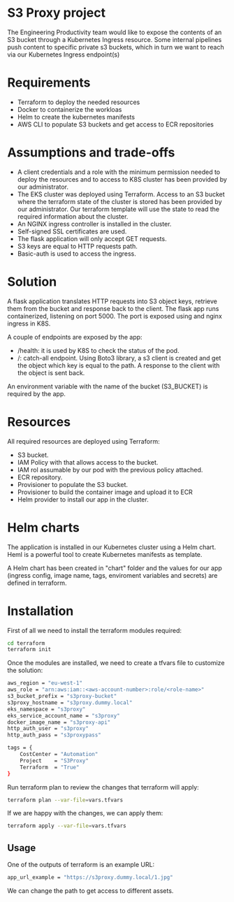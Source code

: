 # S3 Proxy project

The Engineering Productivity team would like to expose the contents of an S3 bucket through a Kubernetes Ingress resource. Some internal pipelines push content to specific private s3 buckets, which in turn we want to reach via our Kubernetes Ingress endpoint(s)

# Requirements

- Terraform to deploy the needed resources
- Docker to containerize the workloas
- Helm to create the kubernetes manifests
- AWS CLI to populate S3 buckets and get access to ECR repositories

# Assumptions and trade-offs

- A client credentials and a role with the minimum permission needed to deploy the resources and to access to K8S cluster has been provided by our administrator.
- The EKS cluster was deployed using Terraform. Access to an S3 bucket where the terraform state of the cluster is stored has been provided by our administrator. Our terraform template will use the state to read the required information about the cluster.
- An NGINX ingress controller is installed in the cluster.
- Self-signed SSL certificates are used. 
- The flask application will only accept GET requests.
- S3 keys are equal to HTTP requests path.
- Basic-auth is used to access the ingress.

# Solution

A flask application translates HTTP requests into S3 object keys, retrieve them from the bucket and response back to the client. The flask app runs containerized, listening on port 5000. The port is exposed using and nginx ingress in K8S.

A couple of endpoints are exposed by the app:

- /health: it is used by K8S to check the status of the pod.
- /: catch-all endpoint. Using Boto3 library, a s3 client is created and get the object which key is equal to the path. A response to the client with the object is sent back.

An environment variable with the name of the bucket (S3_BUCKET) is required by the app.

# Resources

All required resources are deployed using Terraform:

- S3 bucket.
- IAM Policy with that allows access to the bucket.
- IAM rol assumable by our pod with the previous policy attached.
- ECR repository.
- Provisioner to populate the S3 bucket.
- Provisioner to build the container image and upload it to ECR
- Helm provider to install our app in the cluster.

# Helm charts

The application is installed in our Kubernetes cluster using a Helm chart. Heml is a powerful tool to create Kubernetes manifests as template.

A Helm chart has been created in "chart" folder and the values for our app (ingress config, image name, tags, enviroment variables and secrets) are defined in terraform.

# Installation

First of all we need to install the terraform modules required:

```bash
cd terraform
terraform init
```
Once the modules are installed, we need to create a tfvars file to customize the solution:

```bash
aws_region = "eu-west-1"
aws_role = "arn:aws:iam::<aws-account-number>:role/<role-name>"
s3_bucket_prefix = "s3proxy-bucket"
s3proxy_hostname = "s3proxy.dummy.local"
eks_namespace = "s3proxy"
eks_service_account_name = "s3proxy"
docker_image_name = "s3proxy-api"
http_auth_user = "s3proxy"
http_auth_pass = "s3proxypass"

tags = {
    CostCenter = "Automation"
    Project    = "S3Proxy"
    Terraform  = "True"
}
```

Run terraform plan to review the changes that terraform will apply:

```bash
terraform plan --var-file=vars.tfvars
````

If we are happy with the changes, we can apply them:

```bash
terraform apply --var-file=vars.tfvars
```

## Usage

One of the outputs of terraform is an example URL:

```bash
app_url_example = "https://s3proxy.dummy.local/1.jpg"
```

We can change the path to get access to different assets.
